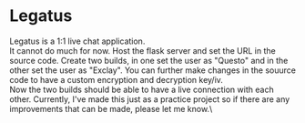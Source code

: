 # Legatus
Legatus is a 1:1 live chat application.\
It cannot do much for now. Host the flask server and set the URL in the source code. Create two builds, in one set the user as "Questo" and in the other set the user as "Exclay". You can further make changes in the souurce code to have a custom encryption and decryption key/iv.\
Now the two builds should be able to have a live connection with each other. Currently, I've made this just as a practice project so if there are any improvements that can be made, please let me know.\

